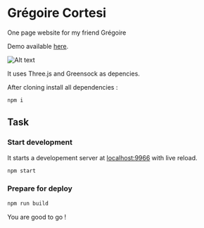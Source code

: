 Grégoire Cortesi
===================
One page website for my friend Grégoire

Demo available [here](http://www.gregcortesi.com/).

![Alt text](http://jojo.ninja/share/gregcortesi.png "gregcortesi")



It uses Three.js and Greensock as depencies.

After cloning install all dependencies :
```bash
npm i
```

## Task
### Start development
It starts a developement server at [localhost:9966](http://localhost:9966) with live reload.
```bash
npm start
```
### Prepare for deploy
```bash
npm run build
```

You are good to go !


[ProtonJS]:http://a-jie.github.io/Proton/
